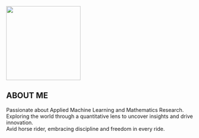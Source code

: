 <img src="https://media.giphy.com/media/FMg8v84fdwdJmkgtF6/giphy.gif?cid=790b76110clfp9s6aemv15v5bp2pf0vw4dutio64duu4h080&ep=v1_stickers_search&rid=giphy.gif&ct=s" width="200">
<h2>ABOUT ME</h2>

<div>
    Passionate about Applied Machine Learning and Mathematics Research.<br>
    Exploring the world through a quantitative lens to uncover insights and drive innovation.<br>
    Avid horse rider, embracing discipline and freedom in every ride.
</div>



